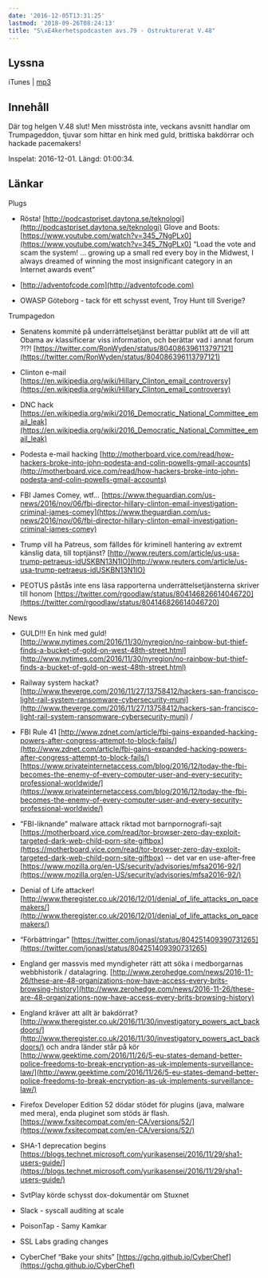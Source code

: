 ```yaml
---
date: '2016-12-05T13:31:25'
lastmod: '2018-09-26T08:24:13'
title: "S\xE4kerhetspodcasten avs.79 - Ostrukturerat V.48"
---
```

## Lyssna

iTunes \| [mp3](http://traffic.libsyn.com/sakerhetspodcasten/20161201_Ostrukturerat_v48_mixdown_01.mp3)

## Innehåll

Där tog helgen V.48 slut! Men misströsta inte, veckans avsnitt handlar om Trumpageddon,
tjuvar som hittar en hink med guld, brittiska bakdörrar och hackade pacemakers!

Inspelat: 2016-12-01. Längd: 01:00:34.

## Länkar

Plugs

* Rösta! [http://podcastpriset.daytona.se/teknologi](http://podcastpriset.daytona.se/teknologi)
Glove and Boots: [https://www.youtube.com/watch?v=345_7NgPLx0](https://www.youtube.com/watch?v=345_7NgPLx0)  “Load the vote and scam the system! ... growing up a small red every boy in the Midwest, I always dreamed of winning the most insignificant category in an Internet awards event”

* [http://adventofcode.com](http://adventofcode.com)

* OWASP Göteborg - tack för ett schysst event, Troy Hunt till Sverige?



Trumpagedon

* Senatens kommité på underrättelsetjänst berättar publikt att de vill att Obama av klassificerar viss information, och berättar vad i annat forum ?!?! [https://twitter.com/RonWyden/status/804086396113797121](https://twitter.com/RonWyden/status/804086396113797121)

* Clinton e-mail [https://en.wikipedia.org/wiki/Hillary_Clinton_email_controversy](https://en.wikipedia.org/wiki/Hillary_Clinton_email_controversy)

* DNC hack [https://en.wikipedia.org/wiki/2016_Democratic_National_Committee_email_leak](https://en.wikipedia.org/wiki/2016_Democratic_National_Committee_email_leak)

* Podesta e-mail hacking [http://motherboard.vice.com/read/how-hackers-broke-into-john-podesta-and-colin-powells-gmail-accounts](http://motherboard.vice.com/read/how-hackers-broke-into-john-podesta-and-colin-powells-gmail-accounts)

* FBI James Comey, wtf… [https://www.theguardian.com/us-news/2016/nov/06/fbi-director-hillary-clinton-email-investigation-criminal-james-comey](https://www.theguardian.com/us-news/2016/nov/06/fbi-director-hillary-clinton-email-investigation-criminal-james-comey)

* Trump vill ha Patreus, som fälldes för kriminell hantering av extremt känslig data, till toptjänst? [http://www.reuters.com/article/us-usa-trump-petraeus-idUSKBN13N1IO](http://www.reuters.com/article/us-usa-trump-petraeus-idUSKBN13N1IO)

* PEOTUS påstås inte ens läsa rapporterna underrättelsetjänsterna skriver till honom [https://twitter.com/rgoodlaw/status/804146826614046720](https://twitter.com/rgoodlaw/status/804146826614046720)



News

* GULD!!! En hink med guld! [http://www.nytimes.com/2016/11/30/nyregion/no-rainbow-but-thief-finds-a-bucket-of-gold-on-west-48th-street.html](http://www.nytimes.com/2016/11/30/nyregion/no-rainbow-but-thief-finds-a-bucket-of-gold-on-west-48th-street.html)

* Railway system hackat? [http://www.theverge.com/2016/11/27/13758412/hackers-san-francisco-light-rail-system-ransomware-cybersecurity-muni](http://www.theverge.com/2016/11/27/13758412/hackers-san-francisco-light-rail-system-ransomware-cybersecurity-muni)  /

* FBI Rule 41 [http://www.zdnet.com/article/fbi-gains-expanded-hacking-powers-after-congress-attempt-to-block-fails/](http://www.zdnet.com/article/fbi-gains-expanded-hacking-powers-after-congress-attempt-to-block-fails/)  [https://www.privateinternetaccess.com/blog/2016/12/today-the-fbi-becomes-the-enemy-of-every-computer-user-and-every-security-professional-worldwide/](https://www.privateinternetaccess.com/blog/2016/12/today-the-fbi-becomes-the-enemy-of-every-computer-user-and-every-security-professional-worldwide/)

* “FBI-liknande” malware attack riktad mot barnpornografi-sajt [https://motherboard.vice.com/read/tor-browser-zero-day-exploit-targeted-dark-web-child-porn-site-giftbox](https://motherboard.vice.com/read/tor-browser-zero-day-exploit-targeted-dark-web-child-porn-site-giftbox)  -- det var en use-after-free [https://www.mozilla.org/en-US/security/advisories/mfsa2016-92/](https://www.mozilla.org/en-US/security/advisories/mfsa2016-92/)

* Denial of Life attacker! [http://www.theregister.co.uk/2016/12/01/denial_of_life_attacks_on_pacemakers/](http://www.theregister.co.uk/2016/12/01/denial_of_life_attacks_on_pacemakers/)

* “Förbättringar” [https://twitter.com/jonasl/status/804251409390731265](https://twitter.com/jonasl/status/804251409390731265)

* England ger massvis med myndigheter rätt att söka i medborgarnas webbhistorik / datalagring. [http://www.zerohedge.com/news/2016-11-26/these-are-48-organizations-now-have-access-every-brits-browsing-history](http://www.zerohedge.com/news/2016-11-26/these-are-48-organizations-now-have-access-every-brits-browsing-history)

* England kräver att allt är bakdörrat? [http://www.theregister.co.uk/2016/11/30/investigatory_powers_act_backdoors/](http://www.theregister.co.uk/2016/11/30/investigatory_powers_act_backdoors/)  och andra länder står på kör [http://www.geektime.com/2016/11/26/5-eu-states-demand-better-police-freedoms-to-break-encryption-as-uk-implements-surveillance-law/](http://www.geektime.com/2016/11/26/5-eu-states-demand-better-police-freedoms-to-break-encryption-as-uk-implements-surveillance-law/)

* Firefox Developer Edition 52 dödar stödet för plugins (java, malware med mera), enda pluginet som stöds är flash. [https://www.fxsitecompat.com/en-CA/versions/52/](https://www.fxsitecompat.com/en-CA/versions/52/)

* SHA-1 deprecation begins [https://blogs.technet.microsoft.com/yurikasensei/2016/11/29/sha1-users-guide/](https://blogs.technet.microsoft.com/yurikasensei/2016/11/29/sha1-users-guide/)

* SvtPlay körde schysst dox-dokumentär om Stuxnet

* Slack - syscall auditing at scale

* PoisonTap - Samy Kamkar

* SSL Labs grading changes

* CyberChef “Bake your shits” [https://gchq.github.io/CyberChef](https://gchq.github.io/CyberChef)




